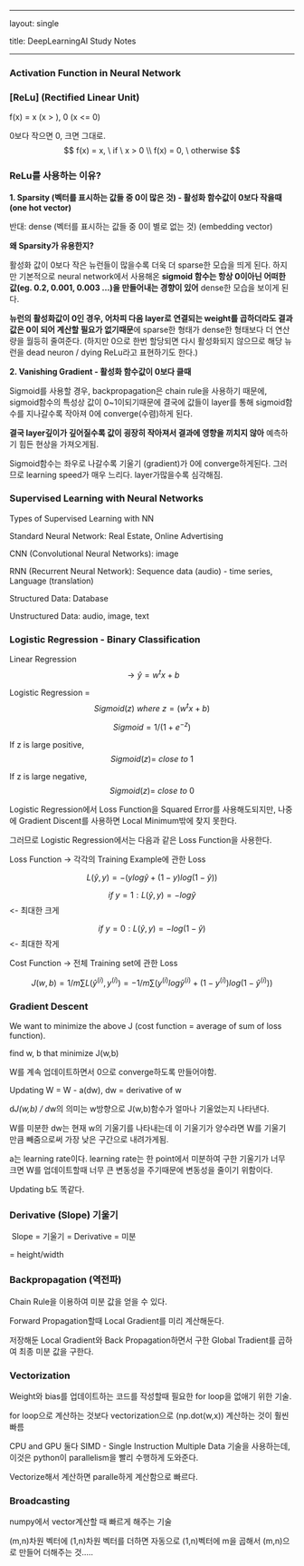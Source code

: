 ----

layout: single 

title: DeepLearningAI Study Notes

----

### Activation Function in Neural Network

### **[ReLu] (Rectified Linear Unit)**

f(x) = x (x > ), 0 (x <= 0)

0보다 작으면 0, 크면 그대로.
$$
f(x) = x, \ if \ x > 0 \\
f(x) = 0, \ otherwise
$$

### **ReLu를 사용하는 이유?**

**1. Sparsity (벡터를 표시하는 값들 중 0이 많은 것) - 활성화 함수값이 0보다 작을때 (one hot vector)**

반대: dense (벡터를 표시하는 값들 중 0이 별로 없는 것) (embedding vector)

**왜 Sparsity가 유용한지?**

활성화 값이 0보다 작은 뉴런들이 많을수록 더욱 더 sparse한 모습을 띄게 된다. 하지만 기본적으로 neural network에서 사용해온 **sigmoid 함수는 항상 0이아닌 어떠한 값(eg. 0.2, 0.001, 0.003 ...)을 만들어내는 경향이 있어** dense한 모습을 보이게 된다.

**뉴런의 활성화값이 0인 경우, 어차피 다음 layer로 연결되는 weight를 곱하더라도 결과값은 0이 되어 계산할 필요가 없기때문**에 sparse한 형태가 dense한 형태보다 더 연산량을 월등히 줄여준다. (하지만 0으로 한번 할당되면 다시 활성화되지 않으므로 해당 뉴런을 dead neuron / dying ReLu라고 표현하기도 한다.)

**2. Vanishing Gradient - 활성화 함수값이 0보다 클때**

Sigmoid를 사용할 경우, backpropagation은 chain rule을 사용하기 때문에, sigmoid함수의 특성상 값이 0~1이되기때문에 결국에 값들이 layer를 통해 sigmoid함수를 지나갈수록 작아져 0에 converge(수렴)하게 된다.

**결국 layer깊이가 깊어질수록 값이 굉장히 작아져서 결과에 영향을 끼치지 않아** 예측하기 힘든 현상을 가져오게됨.

Sigmoid함수는 좌우로 나갈수록 기울기 (gradient)가 0에 converge하게된다. 그러므로 learning speed가 매우 느리다. layer가많을수록 심각해짐.

### Supervised Learning with Neural Networks

Types of Supervised Learning with NN

Standard Neural Network: Real Estate, Online Advertising

CNN (Convolutional Neural Networks): image

RNN (Recurrent Neural Network): Sequence data (audio) - time series, Language (translation)

Structured Data: Database

Unstructured Data: audio, image, text

### Logistic Regression - Binary Classification

Linear Regression $$\to\hat{y}= w^tx+b$$

Logistic Regression = $$Sigmoid(z) \ where \ z=(w^tx+b)$$

$$Sigmoid = 1/(1+e^{-z})$$

If z is large positive, $$Sigmoid(z) = \ close \ to \ 1$$

If z is large negative, $$Sigmoid(z) = \ close \ to \ 0$$

Logistic Regression에서 Loss Function을 Squared Error를 사용해도되지만, 나중에 Gradient Discent를 사용하면 Local Minimum밖에 찾지 못한다.

그러므로 Logistic Regression에서는 다음과 같은 Loss Function을 사용한다.

Loss Function -> 각각의 Training Example에 관한 Loss

$$L(\hat{y},y) = -(ylog\hat{y}+(1-y)log(1-\hat{y}))$$

$$if\ y=1: L(\hat{y},y)=-log\hat{y}$$ <- 최대한 크게

$$if\ y=0: L(\hat{y},y)=-log(1-\hat{y})$$ <- 최대한 작게

Cost Function -> 전체 Training set에 관한 Loss

$$J(w,b) = 1/m \sum{L(\hat{y}^{(i)},y^{(i)})}=-1/m\sum{(y^{(i)}log\hat{y}^{(i)}+(1-y^{(i)})log(1-\hat{y}^{(i)}))}$$

### Gradient Descent

We want to minimize the above J (cost function = average of sum of loss function).

find w, b that minimize J(w,b)

W를 계속 업데이트하면서 0으로 converge하도록 만들어야함.

Updating W = W - a(dw), dw = derivative of w

d*J(w,b) / d*w의 의미는 w방향으로 J(w,b)함수가 얼마나 기울었는지 나타낸다. 

W를 미분한 dw는 현재 w의 기울기를 나타내는데 이 기울기가 양수라면 W를 기울기 만큼 빼줌으로써 가장 낮은 구간으로 내려가게됨.

a는 learning rate이다. learning rate는 한 point에서 미분하여 구한 기울기가 너무 크면 W를 업데이트할때 너무 큰 변동성을 주기때문에 변동성을 줄이기 위함이다.

Updating b도 똑같다.

### Derivative (Slope) 기울기

​	Slope = 기울기 = Derivative = 미분

= height/width

### Backpropagation (역전파)

Chain Rule을 이용하여 미분 값을 얻을 수 있다.

Forward Propagation할때 Local Gradient를 미리 계산해둔다.

저장해둔 Local Gradient와 Back Propagation하면서 구한 Global Tradient를 곱하여 최종 미분 값을 구한다.

### Vectorization

Weight와 bias를 업데이트하는 코드를 작성할때 필요한 for loop을 없애기 위한 기술.

for loop으로 계산하는 것보다 vectorization으로 (np.dot(w,x)) 계산하는 것이 훨씬 빠름

CPU and GPU 둘다 SIMD - Single Instruction Multiple Data 기술을 사용하는데, 이것은 python이 parallelism을 빨리 수행하게 도와준다. 

Vectorize해서 계산하면 paralle하게 계산함으로 빠르다.

### Broadcasting

numpy에서 vector계산할 때 빠르게 해주는 기술

(m,n)차원 벡터에 (1,n)차원 벡터를 더하면 자동으로 (1,n)벡터에 m을 곱해서 (m,n)으로 만들어 더해주는 것.....

